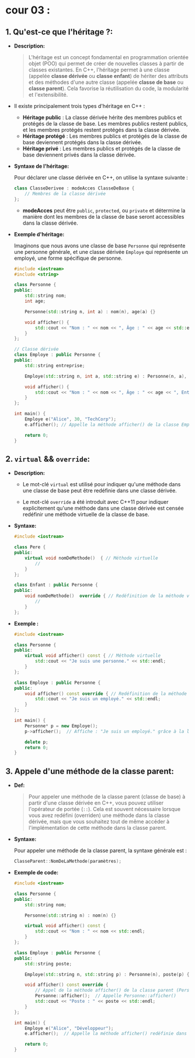 # cour 03 :

## 1. **Qu'est-ce que l'héritage ?:**

-   **Description:**

    > L'héritage est un concept fondamental en programmation orientée objet (POO) qui permet de créer de nouvelles classes à partir de classes existantes. En C++, l'héritage permet à une classe (appelée **classe dérivée** ou **classe enfant**) de hériter des attributs et des méthodes d'une autre classe (appelée **classe de base** ou **classe parent**). Cela favorise la réutilisation du code, la modularité et l'extensibilité.

-   Il existe principalement trois types d'héritage en C++ :

    -   **Héritage public** : La classe dérivée hérite des membres publics et protégés de la classe de base. Les membres publics restent publics, et les membres protégés restent protégés dans la classe dérivée.
    -   **Héritage protégé** : Les membres publics et protégés de la classe de base deviennent protégés dans la classe dérivée.
    -   **Héritage privé** : Les membres publics et protégés de la classe de base deviennent privés dans la classe dérivée.

-   **Syntaxe de l'héritage:**

    Pour déclarer une classe dérivée en C++, on utilise la syntaxe suivante :

    ```cpp
    class ClasseDerivee : modeAcces ClasseDeBase {
        // Membres de la classe dérivée
    };
    ```

    -   **modeAcces** peut être `public`, `protected`, ou `private` et détermine la manière dont les membres de la classe de base seront accessibles dans la classe dérivée.

-   **Exemple d'héritage:**

    Imaginons que nous avons une classe de base `Personne` qui représente une personne générale, et une classe dérivée `Employe` qui représente un employé, une forme spécifique de personne.

    ```cpp
    #include <iostream>
    #include <string>

    class Personne {
    public:
        std::string nom;
        int age;

        Personne(std::string n, int a) : nom(n), age(a) {}

        void afficher() {
            std::cout << "Nom : " << nom << ", Âge : " << age << std::endl;
        }
    };

    // Classe dérivée
    class Employe : public Personne {
    public:
        std::string entreprise;

        Employe(std::string n, int a, std::string e) : Personne(n, a), entreprise(e) {}

        void afficher() {
            std::cout << "Nom : " << nom << ", Âge : " << age << ", Entreprise : " << entreprise << std::endl;
        }
    };

    int main() {
        Employe e("Alice", 30, "TechCorp");
        e.afficher(); // Appelle la méthode afficher() de la classe Employe

        return 0;
    }
    ```

## 2. **`virtual` && `override`:**

-   **Description:**

    -   Le mot-clé `virtual` est utilisé pour indiquer qu'une méthode dans une classe de base peut être redéfinie dans une classe dérivée.

    -   Le mot-clé `override` a été introduit avec C++11 pour indiquer explicitement qu'une méthode dans une classe dérivée est censée redéfinir une méthode virtuelle de la classe de base.

-   **Syntaxe:**

    ```cpp
    #include <iostream>

    class Pere {
    public:
        virtual void nomDeMethode()  { // Méthode virtuelle
            //
        }
    };

    class Enfant : public Personne {
    public:
        void nomDeMethode()  override { // Redéfinition de la méthode virtuelle
            //
        }
    };


    ```

-   **Exemple :**

    ```cpp
    #include <iostream>

    class Personne {
    public:
        virtual void afficher() const { // Méthode virtuelle
            std::cout << "Je suis une personne." << std::endl;
        }
    };

    class Employe : public Personne {
    public:
        void afficher() const override { // Redéfinition de la méthode virtuelle
            std::cout << "Je suis un employé." << std::endl;
        }
    };

    int main() {
        Personne* p = new Employe();
        p->afficher();  // Affiche : "Je suis un employé." grâce à la liaison dynamique

        delete p;
        return 0;
    }
    ```

## 3. **Appele d'une méthode de la classe parent:**

-   **Def:**

    > Pour appeler une méthode de la classe parent (classe de base) à partir d'une classe dérivée en C++, vous pouvez utiliser l'opérateur de portée (`::`). Cela est souvent nécessaire lorsque vous avez redéfini (overriden) une méthode dans la classe dérivée, mais que vous souhaitez tout de même accéder à l'implémentation de cette méthode dans la classe parent.

-   **Syntaxe:**

    Pour appeler une méthode de la classe parent, la syntaxe générale est :

    ```cpp
    ClasseParent::NomDeLaMethode(paramètres);
    ```

-   **Exemple de code:**

    ```cpp
    #include <iostream>

    class Personne {
    public:
        std::string nom;

        Personne(std::string n) : nom(n) {}

        virtual void afficher() const {
            std::cout << "Nom : " << nom << std::endl;
        }
    };

    class Employe : public Personne {
    public:
        std::string poste;

        Employe(std::string n, std::string p) : Personne(n), poste(p) {}

        void afficher() const override {
            // Appel de la méthode afficher() de la classe parent (Personne)
            Personne::afficher();  // Appelle Personne::afficher()
            std::cout << "Poste : " << poste << std::endl;
        }
    };

    int main() {
        Employe e("Alice", "Développeur");
        e.afficher();  // Appelle la méthode afficher() redéfinie dans Employe

        return 0;
    }
    ```
